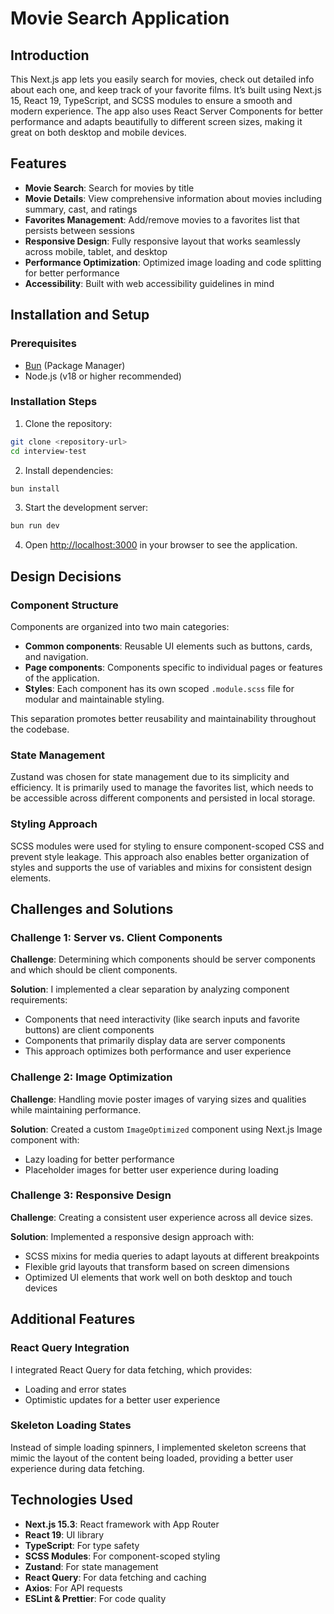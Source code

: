 # Movie Search Application

## Introduction

This Next.js app lets you easily search for movies, check out detailed info about each one, and keep track of your favorite films. It’s built using Next.js 15, React 19, TypeScript, and SCSS modules to ensure a smooth and modern experience. The app also uses React Server Components for better performance and adapts beautifully to different screen sizes, making it great on both desktop and mobile devices.

## Features

- **Movie Search**: Search for movies by title
- **Movie Details**: View comprehensive information about movies including summary, cast, and ratings
- **Favorites Management**: Add/remove movies to a favorites list that persists between sessions
- **Responsive Design**: Fully responsive layout that works seamlessly across mobile, tablet, and desktop
- **Performance Optimization**: Optimized image loading and code splitting for better performance
- **Accessibility**: Built with web accessibility guidelines in mind

## Installation and Setup

### Prerequisites

- [Bun](https://bun.sh/) (Package Manager)
- Node.js (v18 or higher recommended)

### Installation Steps

1. Clone the repository:

```bash
git clone <repository-url>
cd interview-test
```

2. Install dependencies:

```bash
bun install
```

3. Start the development server:

```bash
bun run dev
```

4. Open [http://localhost:3000](http://localhost:3000) in your browser to see the application.


## Design Decisions

### Component Structure

Components are organized into two main categories:

- **Common components**: Reusable UI elements such as buttons, cards, and navigation.  
- **Page components**: Components specific to individual pages or features of the application.  
- **Styles**: Each component has its own scoped `.module.scss` file for modular and maintainable styling.

This separation promotes better reusability and maintainability throughout the codebase.

### State Management

Zustand was chosen for state management due to its simplicity and efficiency. It is primarily used to manage the favorites list, which needs to be accessible across different components and persisted in local storage.

### Styling Approach

SCSS modules were used for styling to ensure component-scoped CSS and prevent style leakage. This approach also enables better organization of styles and supports the use of variables and mixins for consistent design elements.

## Challenges and Solutions

### Challenge 1: Server vs. Client Components

**Challenge**: Determining which components should be server components and which should be client components.

**Solution**: I implemented a clear separation by analyzing component requirements:

- Components that need interactivity (like search inputs and favorite buttons) are client components
- Components that primarily display data are server components
- This approach optimizes both performance and user experience

### Challenge 2: Image Optimization

**Challenge**: Handling movie poster images of varying sizes and qualities while maintaining performance.

**Solution**: Created a custom `ImageOptimized` component using Next.js Image component with:

- Lazy loading for better performance
- Placeholder images for better user experience during loading

### Challenge 3: Responsive Design

**Challenge**: Creating a consistent user experience across all device sizes.

**Solution**: Implemented a responsive design approach with:

- SCSS mixins for media queries to adapt layouts at different breakpoints
- Flexible grid layouts that transform based on screen dimensions
- Optimized UI elements that work well on both desktop and touch devices

## Additional Features

### React Query Integration

I integrated React Query for data fetching, which provides:

- Loading and error states
- Optimistic updates for a better user experience

### Skeleton Loading States

Instead of simple loading spinners, I implemented skeleton screens that mimic the layout of the content being loaded, providing a better user experience during data fetching.

## Technologies Used

- **Next.js 15.3**: React framework with App Router
- **React 19**: UI library
- **TypeScript**: For type safety
- **SCSS Modules**: For component-scoped styling
- **Zustand**: For state management
- **React Query**: For data fetching and caching
- **Axios**: For API requests
- **ESLint & Prettier**: For code quality
